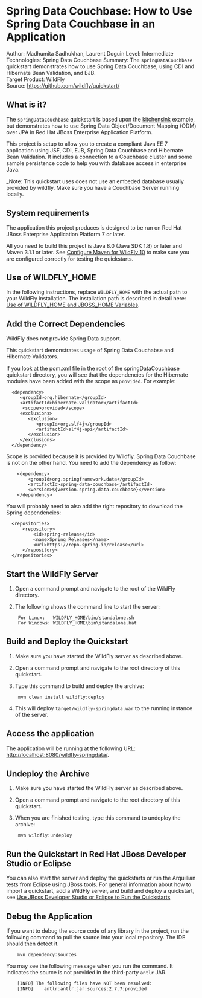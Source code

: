 Spring Data Couchbase: How to Use Spring Data Couchbase in an Application
====================================================
Author: Madhumita Sadhukhan, Laurent Doguin
Level: Intermediate  
Technologies: Spring Data Couchbase
Summary: The `springDataCouchbase` quickstart demonstrates how to use Spring Data Couchbase, using CDI and Hibernate Bean Validation, and EJB.  
Target Product: WildFly    
Source: <https://github.com/wildfly/quickstart/>  

What is it?
-----------

The `springDataCouchbase` quickstart is based upon the [kitchensink](../kitchensink/README.md) example, but demonstrates how to use Spring Data Object/Document Mapping (ODM) over JPA in Red Hat JBoss Enterprise Application Platform.

This project is setup to allow you to create a compliant Java EE 7 application using JSF, CDI, EJB, Spring Data Couchbase and Hibernate Bean Validation.  It includes a connection to a Couchbase cluster and some sample persistence code to help you with database access in enterprise Java. 

_Note: This quickstart uses does not use an embeded database usually provided by wildfly. Make sure you have a Couchbase Server running locally.

System requirements
-------------------

The application this project produces is designed to be run on Red Hat JBoss Enterprise Application Platform 7 or later. 

All you need to build this project is Java 8.0 (Java SDK 1.8) or later and Maven 3.1.1 or later. See [Configure Maven for WildFly 10](https://github.com/jboss-developer/jboss-developer-shared-resources/blob/master/guides/CONFIGURE_MAVEN_JBOSS_EAP7.md#configure-maven-to-build-and-deploy-the-quickstarts) to make sure you are configured correctly for testing the quickstarts.


Use of WILDFLY_HOME
---------------

In the following instructions, replace `WILDFLY_HOME` with the actual path to your WildFly installation. The installation path is described in detail here: [Use of WILDFLY_HOME and JBOSS_HOME Variables](https://github.com/jboss-developer/jboss-developer-shared-resources/blob/master/guides/USE_OF_EAP7_HOME.md#use-of-eap_home-and-jboss_home-variables).


Add the Correct Dependencies
---------------------------

WildFly does not provide Spring Data support. 

This quickstart demonstrates usage of Spring Data Couchabse and Hibernate Validators.

If you look at the pom.xml file in the root of the springDataCouchbase quickstart directory, you will see that the dependencies for the Hibernate modules have been added with the scope as `provided`.
For example:

      <dependency>
         <groupId>org.hibernate</groupId>
         <artifactId>hibernate-validator</artifactId>
          <scope>provided</scope>
         <exclusions>
            <exclusion>
               <groupId>org.slf4j</groupId>
               <artifactId>slf4j-api</artifactId>
            </exclusion>
         </exclusions>
      </dependency>

Scope is provided because it is provided by Wildfly. Spring Data Couchbase is not on the other hand. You need to add the dependency as follow:

        <dependency>
            <groupId>org.springframework.data</groupId>
            <artifactId>spring-data-couchbase</artifactId>
            <version>${version.spring.data.couchbase}</version>
        </dependency>

You will probably need to also add the right repository to download the Spring dependencies:


      <repositories>
          <repository>
              <id>spring-release</id>
              <name>Spring Releases</name>
              <url>https://repo.spring.io/release</url>
          </repository>
      </repositories>



Start the WildFly Server
-------------------------

1. Open a command prompt and navigate to the root of the WildFly directory.
2. The following shows the command line to start the server:

        For Linux:   WILDFLY_HOME/bin/standalone.sh
        For Windows: WILDFLY_HOME\bin\standalone.bat

 
Build and Deploy the Quickstart
-------------------------

1. Make sure you have started the WildFly server as described above.
2. Open a command prompt and navigate to the root directory of this quickstart.
3. Type this command to build and deploy the archive:

        mvn clean install wildfly:deploy

4. This will deploy `target/wildfly-springdata.war` to the running instance of the server.


Access the application 
---------------------

The application will be running at the following URL: <http://localhost:8080/wildfly-springdata/>.


Undeploy the Archive
--------------------

1. Make sure you have started the WildFly server as described above.
2. Open a command prompt and navigate to the root directory of this quickstart.
3. When you are finished testing, type this command to undeploy the archive:

        mvn wildfly:undeploy


Run the Quickstart in Red Hat JBoss Developer Studio or Eclipse
-------------------------------------
You can also start the server and deploy the quickstarts or run the Arquillian tests from Eclipse using JBoss tools. For general information about how to import a quickstart, add a WildFly server, and build and deploy a quickstart, see [Use JBoss Developer Studio or Eclipse to Run the Quickstarts](https://github.com/jboss-developer/jboss-developer-shared-resources/blob/master/guides/USE_JBDS.md#use-jboss-developer-studio-or-eclipse-to-run-the-quickstarts) 


Debug the Application
------------------------------------

If you want to debug the source code of any library in the project, run the following command to pull the source into your local repository. The IDE should then detect it.

        mvn dependency:sources

You may see the following message when you run the command. It indicates the source is not provided in the third-party `antlr` JAR.

        [INFO] The following files have NOT been resolved:
        [INFO]    antlr:antlr:jar:sources:2.7.7:provided



